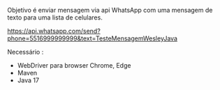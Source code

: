 Objetivo é enviar mensagem via api WhatsApp com uma mensagem de texto para uma lista de celulares.

https://api.whatsapp.com/send?phone=5516999999999&text=TesteMensagemWesleyJava

Necessário :
- WebDriver para browser Chrome, Edge
- Maven
- Java 17